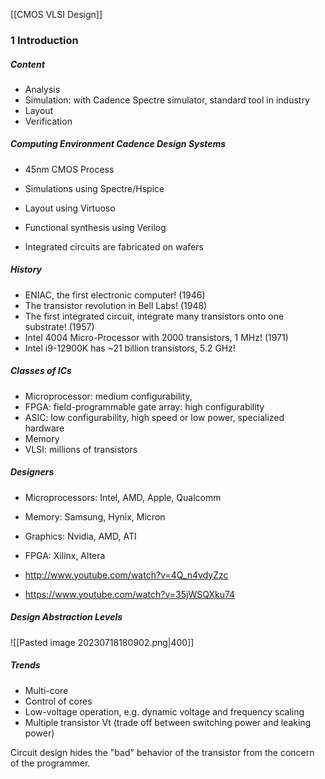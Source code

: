 [[CMOS VLSI Design]]
### 1 Introduction

##### Content

* Analysis
* Simulation: with Cadence Spectre simulator, standard tool in industry
* Layout
* Verification

##### Computing Environment Cadence Design Systems

* 45nm CMOS Process
* Simulations using Spectre/Hspice
* Layout using Virtuoso
* Functional synthesis using Verilog

* Integrated circuits are fabricated on wafers

##### History

* ENIAC, the first electronic computer! (1946)
* The transistor revolution in Bell Labs! (1948)
* The first integrated circuit, integrate many transistors onto one substrate! (1957)
* Intel 4004 Micro-Processor with 2000 transistors, 1 MHz! (1971)
* Intel i9-12900K has ~21 billion transistors, 5.2 GHz!

##### Classes of ICs

* Microprocessor: medium configurability, 
* FPGA: field-programmable gate array: high configurability
* ASIC: low configurability, high speed or low power, specialized hardware
* Memory
* VLSI: millions of transistors

##### Designers

* Microprocessors: Intel, AMD, Apple, Qualcomm
* Memory: Samsung, Hynix, Micron
* Graphics: Nvidia, AMD, ATI
* FPGA: Xilinx, Altera

* http://www.youtube.com/watch?v=4Q_n4vdyZzc
* https://www.youtube.com/watch?v=35jWSQXku74

##### Design Abstraction Levels

![[Pasted image 20230718180902.png|400]]

##### Trends

* Multi-core
* Control of cores
* Low-voltage operation, e.g. dynamic voltage and frequency scaling
* Multiple transistor Vt (trade off between switching power and leaking power)

Circuit design hides the "bad" behavior of the transistor from the concern of the programmer.



